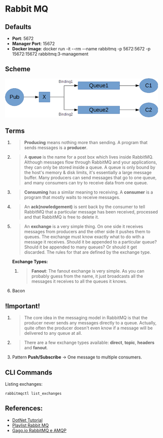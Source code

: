 # Rabbit MQ

## Defaults
- **Port**: 5672
- **Manager Port**: 15672
- **Docker image**: docker run -it --rm --name rabbitmq -p 5672:5672 -p 15672:15672 rabbitmq:3-management

## Scheme
![RabbitMQ Scheme](./imgs/rabbitmq-basic-setup.png)

## Terms
1. > **Producing** means nothing more than sending. A program that sends messages is a **producer**.
1. > A **queue** is the name for a post box which lives inside RabbitMQ. Although messages flow through RabbitMQ and your applications, they can only be stored inside a queue. A queue is only bound by the host's memory & disk limits, it's essentially a large message buffer. Many producers can send messages that go to one queue, and many consumers can try to receive data from one queue.
1. > **Consuming** has a similar meaning to receiving. A **consumer** is a program that mostly waits to receive messages.
1. > An **ack(nowledgement)** is sent back by the consumer to tell RabbitMQ that a particular message has been received, processed and that RabbitMQ is free to delete it.
1. > An **exchange** is a very simple thing. On one side it receives messages from producers and the other side it pushes them to queues. The exchange must know exactly what to do with a message it receives. Should it be appended to a particular queue? Should it be appended to many queues? Or should it get discarded. The rules for that are defined by the exchange type.
    
    **Exchange Types:**
    1. > **Fanout**: The fanout exchange is very simple. As you can probably guess from the name, it just broadcasts all the messages it receives to all the queues it knows.
1. Bacon

    
## !Important!
1. > The core idea in the messaging model in RabbitMQ is that the producer never sends any messages directly to a queue. Actually, quite often the producer doesn't even know if a message will be delivered to any queue at all.
1. > There are a few exchange types available: **direct**, **topic**, **headers** and **fanout**.
1. Pattern **Push/Subscribe** -> One message to multiple consumers.

## CLI Commands
Listing exchanges:
```
rabbitmqctl list_exchanges
```

## References:
- [DotNet Tutorial](https://www.rabbitmq.com/tutorials/tutorial-one-dotnet.html)
- [Playlist Rabbit MQ](https://www.youtube.com/watch?v=QzBvkZ4L1dg&list=PLfhPyyHRfeug87iBjkAP2ulwcqObiO_fW)
- [Gago.io RabbitMQ e AMQP](https://gago.io/blog/rabbitmq-amqp-1-prefacio/)